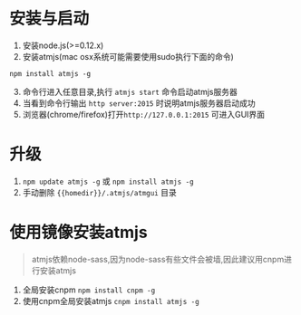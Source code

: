 # 安装与启动
1. 安装node.js(>=0.12.x)
2. 安装atmjs(mac osx系统可能需要使用sudo执行下面的命令)

```
npm install atmjs -g
```

3. 命令行进入任意目录,执行 `atmjs start` 命令启动atmjs服务器
4. 当看到命令行输出 `http server:2015` 时说明atmjs服务器启动成功
5. 浏览器(chrome/firefox)打开`http://127.0.0.1:2015` 可进入GUI界面

# 升级
1. `npm update atmjs -g` 或 `npm install atmjs -g`
2. 手动删除 `{{homedir}}/.atmjs/atmgui` 目录

# 使用镜像安装atmjs
> atmjs依赖node-sass,因为node-sass有些文件会被墙,因此建议用cnpm进行安装atmjs
1. 全局安装cnpm `npm install cnpm -g`
2. 使用cnpm全局安装atmjs `cnpm install atmjs -g`
